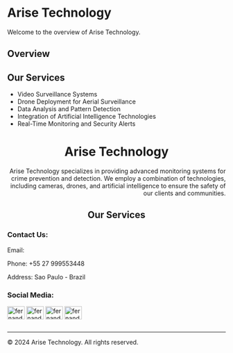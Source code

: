# Arise Technology

Welcome to the overview of Arise Technology.

## Overview



## Our Services

- Video Surveillance Systems
- Drone Deployment for Aerial Surveillance
- Data Analysis and Pattern Detection
- Integration of Artificial Intelligence Technologies
- Real-Time Monitoring and Security Alerts



<h1 align="center">Arise Technology</h1>
<p align="right">Arise Technology specializes in providing advanced monitoring systems for crime prevention and detection. We employ a combination of technologies, including cameras, drones, and artificial intelligence to ensure the safety of our clients and communities.</p>

<h2 align="center">Our Services</h2>
<p -Video Surveillance Systems </p>
<p -Drone Deployment for Aerial Surveillance </p>
<p -Data Analysis and Pattern Detection </p>
<p -Integration of Artificial Intelligence Technologies </p>
<p -Real-Time Monitoring and Security Alerts </p>

<h3 align="left">Contact Us:</h3> 
<p> Email: <a href="mailto:fernando@arisetechnology.com.br" target="blank"></a></p>
<p> Phone: +55 27 999553448 </p>
<p> Address: Sao Paulo - Brazil  </p>

<h3 align="left">Social Media:</h3> 
<p align="left">  
<a href="https://www.linkedin.com/company/arisetechnology" target="blank"><img align="center" src="https://raw.githubusercontent.com/rahuldkjain/github-profile-readme-generator/master/src/images/icons/Social/linked-in-alt.svg" alt="fernandocalenzani" height="30" width="40" /></a>
<a href="https://fb.com/fernandocalenzani" target="blank"><img align="center" src="https://raw.githubusercontent.com/rahuldkjain/github-profile-readme-generator/master/src/images/icons/Social/facebook.svg" alt="fernandocalenzani" height="30" width="40" /></a>
<a href="https://www.instagram.com/arise.technology/" target="blank"><img align="center" src="https://raw.githubusercontent.com/rahuldkjain/github-profile-readme-generator/master/src/images/icons/Social/instagram.svg" alt="fernandocalenzani" height="30" width="40" /></a>
<a href="https://discord.gg/fernandocalenzani" target="blank"><img align="center" src="https://raw.githubusercontent.com/rahuldkjain/github-profile-readme-generator/master/src/images/icons/Social/discord.svg" alt="fernandocalenzani" height="30" width="40" /></a>
</p>

## 
---

&copy; 2024 Arise Technology. All rights reserved.

